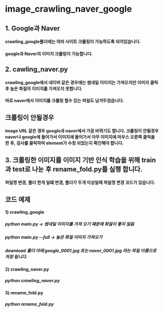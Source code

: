 # image_crawling_naver_google

## 1. Google과 Naver
#### crawling_google폴더에는 여러 사이트 크롤링이 가능하도록 되어있습니다.
#### google과 Naver의 이미지 크롤링이 가능합니다.

## 2. cawling_naver.py
#### crawling_google에서 네이버 같은 경우에는 썸네일 이미지는 가져오지만 이미지 클릭 후 높은 화질의 이미지를 가져오지 못합니다.
#### 따로 naver에서 이미지를 크롤링 할수 있는 파일도 남겨두었습니다.

## 크롤링이 안될경우
#### image URL 같은 경우 google과 naver에서 가끔 바뀌기도 합니다. 크롤링이 안될경우 naver나 google에 들어가서 이미지에 들어가서 아무 이미지에 마우스 오른쪽 클릭을 한 후, 검사를 클릭하여 element가 수정 되었는지 확인해야 합니다.

## 3. 크롤링한 이미지를 이미지 기반 인식 학습을 위해 train과 test로 나눈 후 rename_fold.py를 실행 합니다.
#### 파일명 변경, 폴더 한개 일떄 변경, 폴더가 두개 이상일때 파일명 변경 코드가 있습니다.

## 코드 예제
#### 1) crawling_google 
##### python main.py -> 썸네일 이미지를 가져 오기 때문에 화질이 좋지 않음
##### python main.py --full -> 높은 화질 이미지 가져오기
##### download 폴더 아래 google_0001.jpg 또는 naver_0001.jpg 라는 파일 이름으로 저장 됩니다.

#### 2) crawling_naver.py
##### python crawling_naver.py

#### 3) rename_fold.py
##### python rename_fold.py
